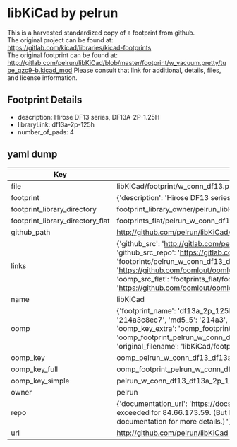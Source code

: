 # libKiCad by pelrun  
This is a harvested standardized copy of a footprint from github.  
The original project can be found at:  
https://gitlab.com/kicad/libraries/kicad-footprints  
The original footprint can be found at:
http://gitlab.com/pelrun/libKiCad/blob/master/footprint/w_vacuum.pretty/tube_gzc9-b.kicad_mod
Please consult that link for additional, details, files, and license information.  
## Footprint Details
* description: Hirose DF13 series, DF13A-2P-1.25H  
* libraryLink: df13a-2p-125h  
* number_of_pads: 4  
## yaml dump  
| Key | Value |  
| --- | --- |  
| file | libKiCad/footprint/w_conn_df13.pretty/df13a-2p-125h.kicad_mod |  
| footprint | {'description': 'Hirose DF13 series, DF13A-2P-1.25H', 'libraryLink': 'df13a-2p-125h', 'number_of_pads': 4} |  
| footprint_library_directory | footprint_library_owner/pelrun_libKiCad |  
| footprint_library_directory_flat | footprints_flat/pelrun_w_conn_df13_df13a_2p_125h/working |  
| github_path | http://github.com/pelrun/libKiCad/blob/master/footprint/w_conn_df13.pretty/df13a-2p-125h.kicad_mod |  
| links | {'github_src': 'http://gitlab.com/pelrun/libKiCad/blob/master/footprint/w_vacuum.pretty/tube_gzc9-b.kicad_mod', 'github_src_repo': 'https://gitlab.com/kicad/libraries/kicad-footprints', 'oomp_bot': 'footprints/pelrun_w_conn_df13_df13a_2p_125h/working', 'oomp_bot_github': 'https://github.com/oomlout/oomlout_oomp_footprint_bot/tree/main/footprints/pelrun_w_conn_df13_df13a_2p_125h/working', 'oomp_src_flat': 'footprints_flat/footprints_flat/pelrun_w_conn_df13_df13a_2p_125h/working', 'oomp_src_flat_github': 'https://github.com/oomlout/oomlout_oomp_footprint_src/tree/main/footprints_flat/pelrun_w_conn_df13_df13a_2p_125h/working'} |  
| name | libKiCad |  
| oomp | {'footprint_name': 'df13a_2p_125h', 'library_name': 'w_conn_df13', 'md5': '214a3c8ec7ccdd7eadf8f253453cd344', 'md5_10': '214a3c8ec7', 'md5_5': '214a3', 'md5_6': '214a3c', 'oomp_key': 'oomp_pelrun_w_conn_df13_df13a_2p_125h', 'oomp_key_extra': 'oomp_footprint_pelrun_w_conn_df13_df13a_2p_125h', 'oomp_key_full': 'oomp_footprint_pelrun_w_conn_df13_df13a_2p_125h_214a3c', 'oomp_key_simple': 'pelrun_w_conn_df13_df13a_2p_125h', 'original_filename': 'libKiCad/footprint/w_conn_df13.pretty/df13a-2p-125h.kicad_mod', 'owner_name': 'pelrun'} |  
| oomp_key | oomp_pelrun_w_conn_df13_df13a_2p_125h |  
| oomp_key_full | oomp_footprint_pelrun_w_conn_df13_df13a_2p_125h |  
| oomp_key_simple | pelrun_w_conn_df13_df13a_2p_125h |  
| owner | pelrun |  
| repo | {'documentation_url': 'https://docs.github.com/rest/overview/resources-in-the-rest-api#rate-limiting', 'message': "API rate limit exceeded for 84.66.173.59. (But here's the good news: Authenticated requests get a higher rate limit. Check out the documentation for more details.)"} |  
| url | http://github.com/pelrun/libKiCad |  

